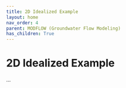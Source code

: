 ```yaml
---
title: 2D Idealized Example
layout: home
nav_order: 4
parent: MODFLOW (Groundwater Flow Modeling)
has_children: True
---
```


<script
  src="https://cdn.mathjax.org/mathjax/latest/MathJax.js?config=TeX-AMS-MML_HTMLorMML"
  type="text/javascript">
</script>

# 2D Idealized Example

...
